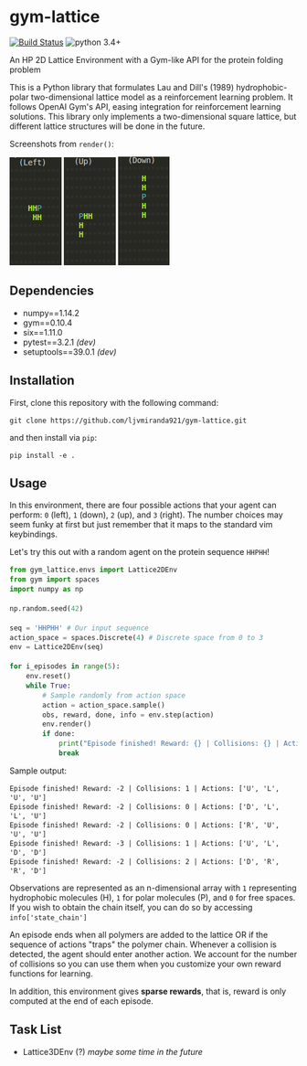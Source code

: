 # gym-lattice

[![Build Status](https://travis-ci.org/ljvmiranda921/gym-lattice.svg?branch=master)](https://travis-ci.org/ljvmiranda921/gym-lattice)
![python 3.4+](https://img.shields.io/badge/python-3.4+-blue.svg)

An HP 2D Lattice Environment with a Gym-like API for the protein folding
problem

This is a Python library that formulates Lau and Dill's (1989)
hydrophobic-polar two-dimensional lattice model as a reinforcement learning
problem. It follows OpenAI Gym's API, easing integration for reinforcement
learning solutions. This library only implements a two-dimensional square
lattice, but different lattice structures will be done in the future.

Screenshots from `render()`:

![](/assets/demo1.png)
![](/assets/demo2.png)
![](/assets/demo3.png)

## Dependencies

- numpy==1.14.2
- gym==0.10.4
- six==1.11.0
- pytest==3.2.1 *(dev)*
- setuptools==39.0.1 *(dev)*

## Installation

First, clone this repository with the following command:

```
git clone https://github.com/ljvmiranda921/gym-lattice.git
```

and then install via `pip`:

```
pip install -e .
```

## Usage

In this environment, there are four possible actions that your agent can
perform: `0` (left), `1` (down), `2` (up), and `3` (right). The number
choices may seem funky at first but just remember that it maps to the
standard vim keybindings.

Let's try this out with a random agent on the protein sequence `HHPHH`!

```python
from gym_lattice.envs import Lattice2DEnv
from gym import spaces
import numpy as np

np.random.seed(42)

seq = 'HHPHH' # Our input sequence
action_space = spaces.Discrete(4) # Discrete space from 0 to 3
env = Lattice2DEnv(seq)

for i_episodes in range(5):
    env.reset()
    while True:
        # Sample randomly from action space
        action = action_space.sample()
        obs, reward, done, info = env.step(action)
        env.render()
        if done:
            print("Episode finished! Reward: {} | Collisions: {} | Actions: {}".format(reward, info['collisions'], info['actions']))
            break
```

Sample output:

```
Episode finished! Reward: -2 | Collisions: 1 | Actions: ['U', 'L', 'U', 'U']
Episode finished! Reward: -2 | Collisions: 0 | Actions: ['D', 'L', 'L', 'U']
Episode finished! Reward: -2 | Collisions: 0 | Actions: ['R', 'U', 'U', 'U']
Episode finished! Reward: -3 | Collisions: 1 | Actions: ['U', 'L', 'D', 'D']
Episode finished! Reward: -2 | Collisions: 2 | Actions: ['D', 'R', 'R', 'D']
```

Observations are represented as an n-dimensional array with `1` representing
hydrophobic molecules (H), `1` for polar molecules (P), and `0` for free
spaces. If you wish to obtain the chain itself, you can do so by accessing
`info['state_chain']`

An episode ends when all polymers are added to the lattice OR if the sequence
of actions "traps" the polymer chain. Whenever a collision is detected, the
agent should enter another action. We account for the number of collisions so
you can use them when you customize your own reward functions for learning.

In addition, this environment gives **sparse rewards**, that is, reward is
only computed at the end of each episode.

## Task List
- Lattice3DEnv (?) *maybe some time in the future*
